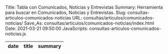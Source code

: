 Title: Tabla con Comunicados, Noticias y Entrevistas
Summary: Herramienta para buscar en Comunicados, Noticias y Entrevistas.
Slug: consultas-articulos-comunicados-noticias
URL: consultas/articulos/comunicados-noticias/
Save_As: consultas/articulos/comunicados-noticias/index.html
Date: 2021-03-21 09:50:00
JavaScripts: consultas-articulos-comunicados-noticias.js


<table id="articulosComunicadosNoticias" class="table" style="width:100%">
<thead>
<th>date</th>
<th>title</th>
<th>summary</th>
</thead>
</table>
